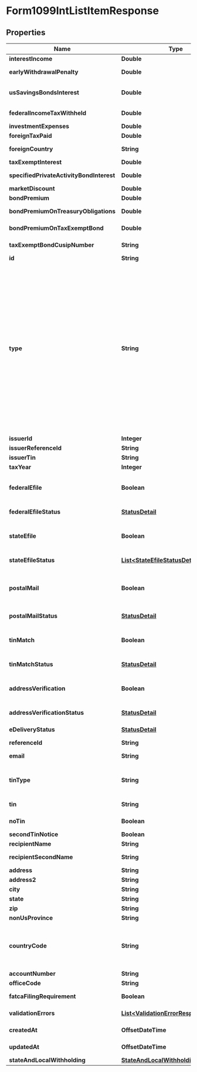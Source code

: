 

# Form1099IntListItemResponse


## Properties

| Name | Type | Description | Notes |
|------------ | ------------- | ------------- | -------------|
|**interestIncome** | **Double** | Interest Income |  [optional] |
|**earlyWithdrawalPenalty** | **Double** | Early withdrawal penalty |  [optional] |
|**usSavingsBondsInterest** | **Double** | Interest on U.S. Savings Bonds and Treasury obligations |  [optional] |
|**federalIncomeTaxWithheld** | **Double** | Federal income tax withheld |  [optional] |
|**investmentExpenses** | **Double** | Investment expenses |  [optional] |
|**foreignTaxPaid** | **Double** | Foreign tax paid |  [optional] |
|**foreignCountry** | **String** | Foreign country or U.S. possession |  [optional] |
|**taxExemptInterest** | **Double** | Tax-exempt interest |  [optional] |
|**specifiedPrivateActivityBondInterest** | **Double** | Specified private activity bond interest |  [optional] |
|**marketDiscount** | **Double** | Market discount |  [optional] |
|**bondPremium** | **Double** | Bond premium |  [optional] |
|**bondPremiumOnTreasuryObligations** | **Double** | Bond premium on Treasury obligations |  [optional] |
|**bondPremiumOnTaxExemptBond** | **Double** | Bond premium on tax exempt bond |  [optional] |
|**taxExemptBondCusipNumber** | **String** | Tax exempt bond CUSIP number |  [optional] |
|**id** | **String** | ID of the form |  [readonly] |
|**type** | **String** | Type of the form. Will be one of:  * 940  * 941  * 943  * 944  * 945  * 1042  * 1042-S  * 1095-B  * 1095-C  * 1097-BTC  * 1098  * 1098-C  * 1098-E  * 1098-Q  * 1098-T  * 3921  * 3922  * 5498  * 5498-ESA  * 5498-SA  * 1099-MISC  * 1099-A  * 1099-B  * 1099-C  * 1099-CAP  * 1099-DIV  * 1099-G  * 1099-INT  * 1099-K  * 1099-LS  * 1099-LTC  * 1099-NEC  * 1099-OID  * 1099-PATR  * 1099-Q  * 1099-R  * 1099-S  * 1099-SA  * T4A  * W-2  * W-2G  * 1099-HC |  |
|**issuerId** | **Integer** | Issuer ID |  |
|**issuerReferenceId** | **String** | Issuer Reference ID |  [optional] |
|**issuerTin** | **String** | Issuer TIN |  [optional] |
|**taxYear** | **Integer** | Tax year |  [optional] |
|**federalEfile** | **Boolean** | Boolean indicating that federal e-filing has been scheduled for this form |  |
|**federalEfileStatus** | [**StatusDetail**](StatusDetail.md) | Federal e-file status |  [optional] [readonly] |
|**stateEfile** | **Boolean** | Boolean indicating that state e-filing has been scheduled for this form |  |
|**stateEfileStatus** | [**List&lt;StateEfileStatusDetailResponse&gt;**](StateEfileStatusDetailResponse.md) | State e-file status |  [optional] [readonly] |
|**postalMail** | **Boolean** | Boolean indicating that postal mailing to the recipient has been scheduled for this form |  |
|**postalMailStatus** | [**StatusDetail**](StatusDetail.md) | Postal mail to recipient status |  [optional] [readonly] |
|**tinMatch** | **Boolean** | Boolean indicating that TIN Matching has been scheduled for this form |  |
|**tinMatchStatus** | [**StatusDetail**](StatusDetail.md) | TIN Match status |  [optional] [readonly] |
|**addressVerification** | **Boolean** | Boolean indicating that address verification has been scheduled for this form |  |
|**addressVerificationStatus** | [**StatusDetail**](StatusDetail.md) | Address verification status |  [optional] [readonly] |
|**eDeliveryStatus** | [**StatusDetail**](StatusDetail.md) | EDelivery status |  [optional] [readonly] |
|**referenceId** | **String** | Reference ID |  [optional] |
|**email** | **String** | Recipient email address |  [optional] |
|**tinType** | **String** | Type of TIN (Tax ID Number). Will be one of:  * SSN  * EIN  * ITIN  * ATIN |  [optional] |
|**tin** | **String** | Recipient Tax ID Number |  [optional] |
|**noTin** | **Boolean** | Indicates whether the recipient has no TIN |  [optional] |
|**secondTinNotice** | **Boolean** | Second Tin Notice |  [optional] |
|**recipientName** | **String** | Recipient name |  [optional] |
|**recipientSecondName** | **String** | Recipient second name |  [optional] |
|**address** | **String** | Address |  [optional] |
|**address2** | **String** | Address line 2 |  [optional] |
|**city** | **String** | City |  [optional] |
|**state** | **String** | US state |  [optional] |
|**zip** | **String** | Zip/postal code |  [optional] |
|**nonUsProvince** | **String** | Foreign province |  [optional] |
|**countryCode** | **String** | Country code, as defined at https://www.irs.gov/e-file-providers/country-codes |  [optional] |
|**accountNumber** | **String** | Account Number |  [optional] |
|**officeCode** | **String** | Office Code |  [optional] |
|**fatcaFilingRequirement** | **Boolean** | FATCA filing requirement |  [optional] |
|**validationErrors** | [**List&lt;ValidationErrorResponse&gt;**](ValidationErrorResponse.md) | Validation errors |  [optional] [readonly] |
|**createdAt** | **OffsetDateTime** | Creation time |  [optional] [readonly] |
|**updatedAt** | **OffsetDateTime** | Update time |  [optional] [readonly] |
|**stateAndLocalWithholding** | [**StateAndLocalWithholdingResponse**](StateAndLocalWithholdingResponse.md) |  |  [optional] |



